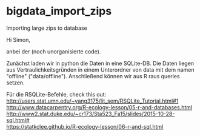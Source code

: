 # bigdata_import_zips
Importing large zips to database

Hi Simon, 

anbei der (noch unorganisierte code). 

Zunächst laden wir in python die Daten in eine SQLite-DB. Die Daten liegen aus Vertraulichkeitsgründen in einem Unterordner von data mit dem namen "offline" ("data/offline"). 
Anschließend können wir aus R raus queries setzen. 

Für die RSQLite-Befehle, check this out:  
http://users.stat.umn.edu/~yang3175/lit_sem/RSQLite_Tutorial.html#1   
http://www.datacarpentry.org/R-ecology-lesson/05-r-and-databases.html  
http://www2.stat.duke.edu/~cr173/Sta523_Fa15/slides/2015-10-28-sql.html#  
https://statkclee.github.io/R-ecology-lesson/06-r-and-sql.html

